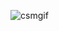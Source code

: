 ![csmgif](https://user-images.githubusercontent.com/104519995/208073155-3664ae67-4b7c-496b-9e2d-c00c1e4f18d2.gif)
